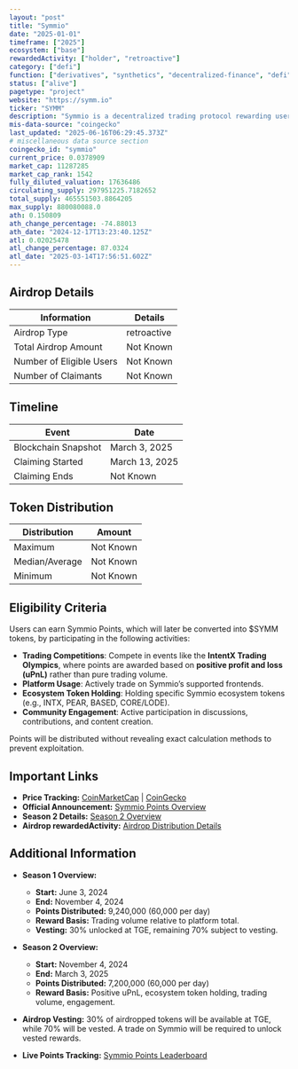 ```yaml
---
layout: "post"
title: "Symmio"
date: "2025-01-01"
timeframe: ["2025"]
ecosystem: ["base"]
rewardedActivity: ["holder", "retroactive"]
category: ["defi"]
function: ["derivatives", "synthetics", "decentralized-finance", "defi", "intent"]
status: ["alive"]
pagetype: "project"
website: "https://symm.io"
ticker: "SYMM"
description: "Symmio is a decentralized trading protocol rewarding user engagement via Symmio Points, leading up to the Token Generation Event (TGE)."
mis-data-source: "coingecko"
last_updated: "2025-06-16T06:29:45.373Z"
# miscellaneous data source section
coingecko_id: "symmio"
current_price: 0.0378909
market_cap: 11287285
market_cap_rank: 1542
fully_diluted_valuation: 17636486
circulating_supply: 297951225.7182652
total_supply: 465551503.8864205
max_supply: 880080088.0
ath: 0.150809
ath_change_percentage: -74.88013
ath_date: "2024-12-17T13:23:40.125Z"
atl: 0.02025478
atl_change_percentage: 87.0324
atl_date: "2025-03-14T17:56:51.602Z"
---
```


## Airdrop Details

| Information              | Details     |
| ------------------------ | ----------- |
| Airdrop Type             | retroactive |
| Total Airdrop Amount     | Not Known   |
| Number of Eligible Users | Not Known   |
| Number of Claimants      | Not Known   |

## Timeline

| Event               | Date           |
| ------------------- | -------------- |
| Blockchain Snapshot | March 3, 2025  |
| Claiming Started    | March 13, 2025 |
| Claiming Ends       | Not Known      |

## Token Distribution

| Distribution   | Amount    |
| -------------- | --------- |
| Maximum        | Not Known |
| Median/Average | Not Known |
| Minimum        | Not Known |

## Eligibility Criteria

Users can earn Symmio Points, which will later be converted into $SYMM tokens, by participating in the following activities:

- **Trading Competitions**: Compete in events like the **IntentX Trading Olympics**, where points are awarded based on **positive profit and loss (uPnL)** rather than pure trading volume.
- **Platform Usage**: Actively trade on Symmio’s supported frontends.
- **Ecosystem Token Holding**: Holding specific Symmio ecosystem tokens (e.g., INTX, PEAR, BASED, CORE/LODE).
- **Community Engagement**: Active participation in discussions, contributions, and content creation.

Points will be distributed without revealing exact calculation methods to prevent exploitation.

## Important Links

- **Price Tracking:** [CoinMarketCap](https://coinmarketcap.com/currencies/symmio) | [CoinGecko](https://www.coingecko.com/en/coins/symmio)
- **Official Announcement:** [Symmio Points Overview](https://docs.symmio.foundation/token-related/tokenomics/symmio-points)
- **Season 2 Details:** [Season 2 Overview](https://docs.symmio.foundation/token-related/tokenomics/symmio-points/season-2)
- **Airdrop rewardedActivity:** [Airdrop Distribution Details](https://docs.symmio.foundation/token-related/tokenomics/symmio-points/airdrop-distribution)

## Additional Information

- **Season 1 Overview:**

  - **Start:** June 3, 2024
  - **End:** November 4, 2024
  - **Points Distributed:** 9,240,000 (60,000 per day)
  - **Reward Basis:** Trading volume relative to platform total.
  - **Vesting:** 30% unlocked at TGE, remaining 70% subject to vesting.

- **Season 2 Overview:**

  - **Start:** November 4, 2024
  - **End:** March 3, 2025
  - **Points Distributed:** 7,200,000 (60,000 per day)
  - **Reward Basis:** Positive uPnL, ecosystem token holding, trading volume, engagement.

- **Airdrop Vesting:** 30% of airdropped tokens will be available at TGE, while 70% will be vested. A trade on Symmio will be required to unlock vested rewards.

- **Live Points Tracking:** [Symmio Points Leaderboard](https://symmio.foundation/points)